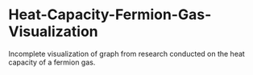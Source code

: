 # Heat-Capacity-Fermion-Gas-Visualization
Incomplete visualization of graph from research conducted on the heat capacity of a fermion gas.

